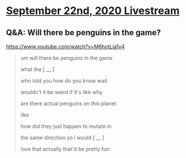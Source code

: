 # [September 22nd, 2020 Livestream](../2020-09-22.md)
## Q&A: Will there be penguins in the game?
https://www.youtube.com/watch?v=M6hotLia1v4
> um will there be penguins in the game
>
> what the [ __ ]
>
> who told you how do you know wait
>
> wouldn't it be weird if it's like why
>
> are there actual penguins on this planet
>
> like
>
> how did they just happen to mutate in
>
> the same direction yo i would [ __ ]
>
> love that actually that'd be pretty fun
>
